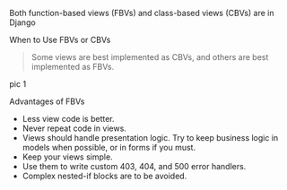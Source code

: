 Both function-based views (FBVs) and class-based views (CBVs) are in Django

When to Use FBVs or CBVs
> Some views are best implemented as CBVs, and others are best implemented as FBVs.

pic 1


Advantages of FBVs
- Less view code is better.
- Never repeat code in views.
- Views should handle presentation logic. Try to keep business logic in models when possible, or in forms if you must.
- Keep your views simple.
- Use them to write custom 403, 404, and 500 error handlers.
- Complex nested-if blocks are to be avoided.
